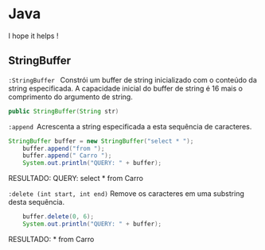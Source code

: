 # Java
I hope it helps !

## StringBuffer

`:StringBuffer ` Constrói um buffer de string inicializado com o conteúdo da string especificada. A capacidade inicial do buffer de string é 16 mais o comprimento do argumento de string.

```java
public StringBuffer(String str)
```
`:append `Acrescenta a string especificada a esta sequência de caracteres.

```java
StringBuffer buffer = new StringBuffer("select * ");
	buffer.append("from ");
	buffer.append(" Carro ");
	System.out.println("QUERY: " + buffer);
```
RESULTADO: QUERY: select * from  Carro 

`:delete (int start, int end)` Remove os caracteres em uma substring desta sequência.
```java
	buffer.delete(0, 6);
	System.out.println("QUERY: " + buffer);
```
RESULTADO: * from  Carro 

